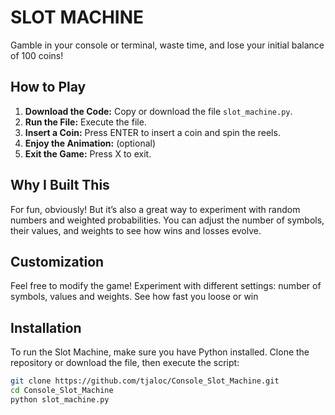 # SLOT MACHINE

Gamble in your console or terminal, waste time, and lose your initial balance of 100 coins!

## How to Play

1. **Download the Code:** Copy or download the file `slot_machine.py`.
2. **Run the File:** Execute the file.
3. **Insert a Coin:** Press ENTER to insert a coin and spin the reels.
4. **Enjoy the Animation:** (optional) 
5. **Exit the Game:** Press X to exit.

## Why I Built This

For fun, obviously! But it’s also a great way to experiment with random numbers and weighted probabilities. You can adjust the number of symbols, their values, and weights to see how wins and losses evolve.

## Customization

Feel free to modify the game! Experiment with different settings: number of symbols, values and weights. See how fast you loose or win

## Installation

To run the Slot Machine, make sure you have Python installed. Clone the repository or download the file, then execute the script:

```bash
git clone https://github.com/tjaloc/Console_Slot_Machine.git
cd Console_Slot_Machine
python slot_machine.py
